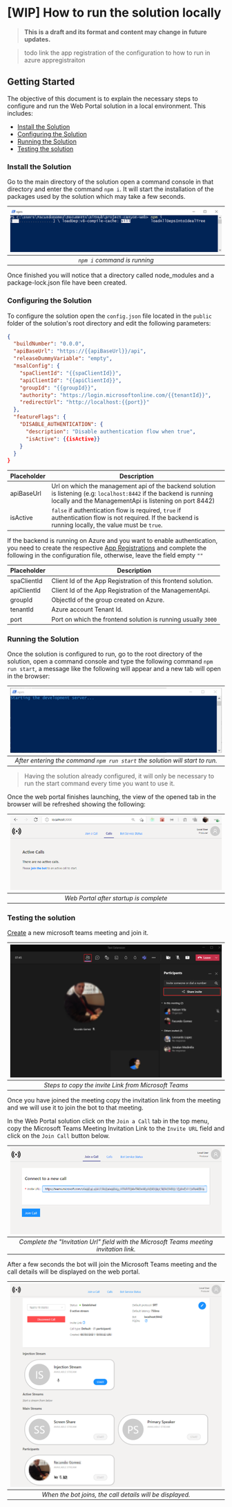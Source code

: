 # [WIP] How to run the solution locally

>**This is a draft and its format and content may change in future updates.**

>todo
>link the app registration of the configuration to how to run in azure appregistraiton

## Getting Started
The objective of this document is to explain the necessary steps to configure and run the Web Portal solution in a local environment. This includes:

  - [Install the Solution](#install-the-solution)
  - [Configuring the Solution](#configuring-the-solution)
  - [Running the Solution](#running-the-solution)
  - [Testing the solution](#testing-the-solution)

### Install the Solution

Go to the main directory of the solution open a command console in that directory and enter the command `npm i`. It will start the installation of the packages used by the solution which may take a few seconds.

|![npm i running](images/installing.png)|
|:--:|
|*`npm i` command is running*|

Once finished you will notice that a directory called node_modules and a package-lock.json file have been created.

### Configuring the Solution
To configure the solution open the `config.json` file located in the `public` folder of the solution's root directory and edit the following parameters:

```json
{
  "buildNumber": "0.0.0",
  "apiBaseUrl": "https://{{apiBaseUrl}}/api",
  "releaseDummyVariable": "empty",
  "msalConfig": {
    "spaClientId": "{{spaClientId}}",
    "apiClientId": "{{apiClientId}}",
    "groupId": "{{groupId}}",
    "authority": "https://login.microsoftonline.com/{{tenantId}}",
    "redirectUrl": "http://localhost:{{port}}"
  },
  "featureFlags": {
    "DISABLE_AUTHENTICATION": {
      "description": "Disable authentication flow when true",
      "isActive": {{isActive}}
    }
  }
}

```


Placeholder | Description 
---------|----------
 apiBaseUrl | Url on which the management api of the backend solution is listening (e.g: `localhost:8442` if the backend is running locally and the ManagementApi is listening on port 8442)
 isActive | `false` if authentication flow is required, `true` if authentication flow is not required. If the backend is running locally, the value must be `true`.

 If the backend is running on Azure and you want to enable authentication, you need to create the respective [App Registrations]() and complete the following in the configuration file, otherwise, leave the field empty `""`


Placeholder | Description 
---------|----------
 spaClientId | Client Id of the App Registration of this frontend solution.
 apiClientId | Client Id of the App Registration of the ManagementApi. 
 groupId | ObjectId of the group created on Azure. 
 tenantId | Azure account Tenant Id.
 port | Port on which the frontend solution is running usually `3000`

### Running the Solution
Once the solution is configured to run, go to the root directory of the solution, open a command console and type the following command `npm run start`, a message like the following will appear and a new tab will open in the browser:

|![npm run start](images/starting_webportal.png)|
|:--:|
|*After entering the command `npm run start` the solution will start to run.*|

> Having the solution already configured, it will only be necessary to run the start command every time you want to use it.

Once the web portal finishes launching, the view of the opened tab in the browser will be refreshed showing the following:

|![Web Portal](images/webportal_running.png)|
|:--:|
|*Web Portal after startup is complete*|

### Testing the solution

[Create](https://support.microsoft.com/en-us/office/schedule-a-meeting-in-teams-943507a9-8583-4c58-b5d2-8ec8265e04e5) a new microsoft teams meeting and join it.

|![Microsoft Teams Invite Link](../common/images/invite_link.png)|
|:--:|
|*Steps to copy the invite Link from Microsoft Teams*|

Once you have joined the meeting copy the invitation link from the meeting and we will use it to join the bot to that meeting.

In the Web Portal solution click on the `Join a Call` tab in the top menu, copy the Microsoft Teams Meeting Invitation Link to the `Invite URL` field and click on the `Join Call` button below.

|![Join call menu](../common/images/join_call.png)|
|:--:|
|*Complete the "Invitation Url" field with the Microsoft Teams meeting invitation link.*|

After a few seconds the bot will join the Microsoft Teams meeting and the call details will be displayed on the web portal.

|![Call details view](../common/images/call_details.png)|
|:--:|
|*When the bot joins, the call details will be displayed.*|